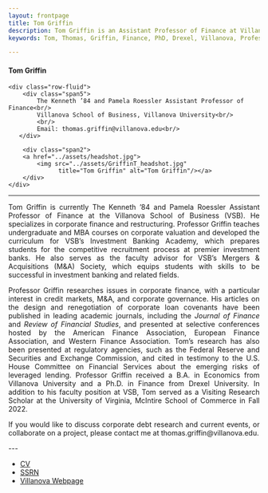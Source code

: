 ```yaml
---
layout: frontpage
title: Tom Griffin
description: Tom Griffin is an Assistant Professor of Finance at Villanova University
keywords: Tom, Thomas, Griffin, Finance, PhD, Drexel, Villanova, Professor

---
```

<div class="container">
<h4><a name="contact"></a>Tom Griffin</h4>

    <div class="row-fluid">
        <div class="span5">
            The Kenneth ’84 and Pamela Roessler Assistant Professor of Finance<br/>
            Villanova School of Business, Villanova University<br/>
            <br/>
            Email: thomas.griffin@villanova.edu<br/>
       </div>
       
        <div class="span2">
        <a href="../assets/headshot.jpg">
            <img src="../assets/GriffinT_headshot.jpg"
                  title="Tom Griffin" alt="Tom Griffin"/></a>
        </div>
    </div>
</div>

---
<div align="justify"> 
    
<p>Tom Griffin is currently The Kenneth ’84 and Pamela Roessler Assistant Professor of Finance at the Villanova School of Business (VSB). He specializes in corporate finance and restructuring. Professor Griffin teaches undergraduate and MBA courses on corporate valuation and developed the curriculum for VSB’s Investment Banking Academy, which prepares students for the competitive recruitment process at premier investment banks. He also serves as the faculty advisor for VSB’s Mergers & Acquisitions (M&A) Society, which equips students with skills to be successful in investment banking and related fields. </p>

<p>Professor Griffin researches issues in corporate finance, with a particular interest in credit markets, M&A, and corporate governance. His articles on the design and renegotiation of corporate loan covenants have been published in leading academic journals, including the <i>Journal of Finance</i> and <i>Review of Financial Studies</i>, and presented at selective conferences hosted by the American Finance Association, European Finance Association, and Western Finance Association. Tom’s research has also been presented at regulatory agencies, such as the Federal Reserve and Securities and Exchange Commission, and cited in testimony to the U.S. House Committee on Financial Services about the emerging risks of leveraged lending. 
Professor Griffin received a B.A. in Economics from Villanova University and a Ph.D. in Finance from Drexel University. In addition to his faculty position at VSB, Tom served as a Visiting Research Scholar at the University of Virginia, McIntire School of Commerce in Fall 2022.
</p>

<p>If you would like to discuss corporate debt research and current events, or collaborate on a project, please contact me at thomas.griffin@villanova.edu.</p>

</div>
---
<div class="navbar">
  <div class="navbar-inner">
      <ul class="nav">
          <li><a href="{{ BASE_PATH }}/assets/GriffinT_CV.pdf">CV</a></li>
          <li><a href="https://papers.ssrn.com/sol3/cf_dev/AbsByAuth.cfm?per_id=2172098">SSRN</a></li>
          <li><a href="https://www1.villanova.edu/university/business/faculty-and-research/faculty-by-department/biodetail.html?mail=thomas.griffin@villanova.edu&xsl=bio_long">Villanova Webpage</a></li>
      </ul>
  </div>
</div>
